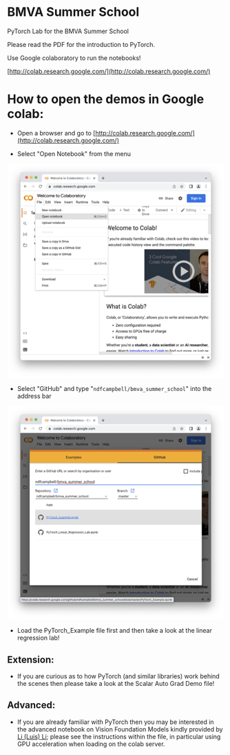 # BMVA Summer School
PyTorch Lab for the BMVA Summer School

Please read the PDF for the introduction to PyTorch.

Use Google colaboratory to run the notebooks!

[http://colab.research.google.com/](http://colab.research.google.com/)

# How to open the demos in Google colab:

- Open a browser and go to [http://colab.research.google.com/](http://colab.research.google.com/)

- Select "Open Notebook" from the menu

![](google_colab_screen_1.png)

- Select "GitHub" and type "`ndfcampbell/bmva_summer_school`" into the address bar

![](google_colab_screen_2.png)

- Load the PyTorch_Example file first and then take a look at the linear regression lab!

## Extension:

- If you are curious as to how PyTorch (and similar libraries) work behind the scenes then please take a look at the Scalar Auto Grad Demo file!

## Advanced:

- If you are already familiar with PyTorch then you may be interested in the advanced notebook on Vision Foundation Models kindly provided by [Li (Luis) Li](https://www.luisli.org); please see the instructions within the file, in particular using GPU acceleration when loading on the colab server.
